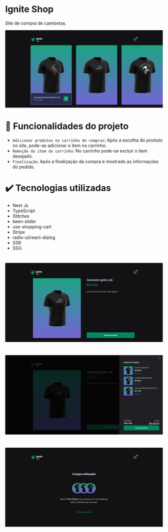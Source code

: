 # Ignite Shop

Site de compra de camisetas.

![Página inicial do projeto](https://github.com/anamandello/Ignite-Shop/blob/main/public/ImagesReadme/IgniteShop01.png)

# :hammer: Funcionalidades do projeto

- `Adicionar produtos no carrinho de compras`: Após a escolha do produto no site, pode-se adicionar o item no carrinho.
- `Remoção do item do carrinho`: No carrinho pode-se excluir o item desejado.
- `Finalização`: Após a finalização da compra é mostrado as informações do pedido.

# :heavy_check_mark: Tecnologias utilizadas
<ul>
  <li>Next Js</li>
  <li>TypeScript</li>
  <li>Stitches</li>
  <li>keen-slider</li>
  <li>use-shopping-cart</li>
  <li>Stripe</li>
  <li>radix-ui/react-dialog</li>
  <li>SSR</li>
  <li>SSG</li>
  
</ul>

# 
![Página do item](https://github.com/anamandello/Ignite-Shop/blob/main/public/ImagesReadme/IgniteShop02.png)

#
![Carrinho de compra](https://github.com/anamandello/Ignite-Shop/blob/main/public/ImagesReadme/IgniteShop03.png)

#
![Página Sucesso](https://github.com/anamandello/Ignite-Shop/blob/main/public/ImagesReadme/IgniteShop04.png)
